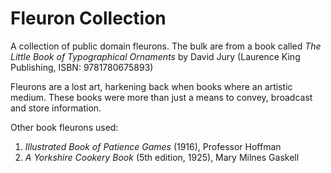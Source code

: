 # Fleuron Collection

A collection of public domain fleurons. The bulk are from a book called *The Little Book of Typographical Ornaments* by David Jury (Laurence King Publishing, ISBN: 9781780675893)

Fleurons are a lost art, harkening back when books where an artistic medium. These books were more than just a means to convey, broadcast and store information.

Other book fleurons used:

1. *Illustrated Book of Patience Games* (1916), Professor Hoffman
2. *A Yorkshire Cookery Book* (5th edition, 1925), Mary Milnes Gaskell